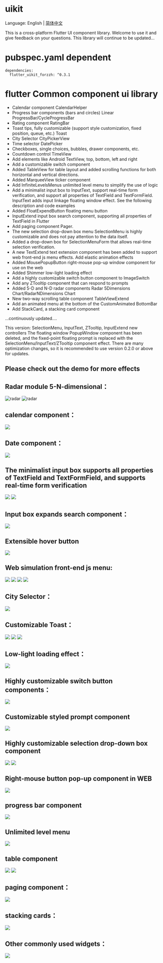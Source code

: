 # uikit

Language: English | [简体中文](README-ZH.md)

This is a cross-platform Flutter UI component library. Welcome to use it and give feedback on your questions. This library will continue to be updated...

# pubspec.yaml dependent
    dependencies:
      flutter_uikit_forzzh: ^0.3.1


# flutter Common component ui library
*  Calendar component CalendarHelper
*  Progress bar components (bars and circles) Linear ProgressBar/CycleProgressBar
*  Rating component RatingBar
*  Toast tips, fully customizable (support style customization, fixed position, queue, etc.) Toast
*  City Selector CityPickerView
*  Time selector DatePicker
*  Checkboxes, single choices, bubbles, drawer components, etc.
*  Countdown control TimeView
*  Add elements like Android TextView, top, bottom, left and right
*  Add a customizable switch component
*  Added TableView for table layout and added scrolling functions for both horizontal and vertical directions.
*  Added MarqueeView ticker component
*  Add InfiniteLevelsMenus unlimited level menu to simplify the use of logic
*  Add a minimalist input box to InputText, support real-time form verification, and support all properties of TextField and TextFormField.
     InputText adds input linkage floating window effect. See the following description and code examples
*  Added FloatExpendButton floating menu button
*  InputExtend input box search component, supporting all properties of TextField in Flutter
*  Add paging component Pager.
*  The new selection drop-down box menu SelectionMenu is highly customizable and does not pay attention to the data itself.
*  Added a drop-down box for SelectionMenuForm that allows real-time selection verification.
*  A new TextExtend text extension component has been added to support web front-end js menu effects.
      Add elastic animation effects
*  Added MousePopupButton right-mouse pop-up window component for use on the web
*  Added Shimmer low-light loading effect
*  Add a highly customizable switch button component to ImageSwitch
*  Add any ZTooltip component that can respond to prompts
*  Added 5-D and N-D radar components Radar 5Dimensions Chart/RadarNDimensions Chart
*  New two-way scrolling table component TableViewExtend
*  Add an animated menu at the bottom of the CustomAnimated BottomBar
*  Add StackCard, a stacking card component

  ...continuously updated....

This version: SelectionMenu, InputText, ZTooltip, InputExtend new controllers
The floating window PopupWindow component has been deleted, and the fixed-point floating prompt is replaced with the SelectionMenu/InputText/ZTooltip component effect.
There are many optimization changes, so it is recommended to use version 0.2.0 or above for updates.



## Please check out the demo for more effects


## Radar module 5-N-dimensional：
![radar](https://github.com/zhengzaihong/uikit/blob/master/images/radar-n.png ) 
![radar](https://github.com/zhengzaihong/uikit/blob/master/images/radar-n2.png)

## calendar component：
![](https://github.com/zhengzaihong/uikit/blob/master/images/calendar.gif)

## Date component：
![](https://github.com/zhengzaihong/uikit/blob/master/images/date_picker.png)


## The minimalist input box supports all properties of TextField and TextFormField, and supports real-time form verification
![](https://github.com/zhengzaihong/uikit/blob/master/images/input_text.gif)
![](https://github.com/zhengzaihong/uikit/blob/master/images/input_text_pop.gif)



## Input box expands search component：

![](https://github.com/zhengzaihong/uikit/blob/master/images/inputextentd.gif)

## Extensible hover button
![](https://github.com/zhengzaihong/uikit/blob/master/images/float_button.gif)

## Web simulation front-end js menu:
![](https://github.com/zhengzaihong/uikit/blob/master/images/text_extend.gif)
![](https://github.com/zhengzaihong/uikit/blob/master/images/text_extend2.gif)
![](https://github.com/zhengzaihong/uikit/blob/master/images/TextExtend3.gif)
![](https://github.com/zhengzaihong/uikit/blob/master/images/text_extend4.gif)

## City Selector：
![](https://github.com/zhengzaihong/uikit/blob/master/images/citypicker.gif)


## Customizable Toast：
![](https://github.com/zhengzaihong/uikit/blob/master/images/toast.gif)
![](https://github.com/zhengzaihong/uikit/blob/master/images/toast_point.gif)
![](https://github.com/zhengzaihong/uikit/blob/master/images/toast_queue.gif)

## Low-light loading effect：
![](https://github.com/zhengzaihong/uikit/blob/master/images/shimmer.gif)


## Highly customizable switch button components：
![](https://github.com/zhengzaihong/uikit/blob/master/images/image_switch.gif)


## Customizable styled prompt component
![](https://github.com/zhengzaihong/uikit/blob/master/images/ztooltip.gif)


## Highly customizable selection drop-down box component
![](https://github.com/zhengzaihong/uikit/blob/master/images/SelectionMenu.gif)
![](https://github.com/zhengzaihong/uikit/blob/master/images/SelectionMenu2.jpg)

## Right-mouse button pop-up component in WEB
![](https://github.com/zhengzaihong/uikit/blob/master/images/MousePopupButton-Web.gif)

## progress bar component
![](https://github.com/zhengzaihong/uikit/blob/master/images/progressbar.gif)

## Unlimited level menu
![](https://github.com/zhengzaihong/uikit/blob/master/images/one_expand.gif)

## table component
![](https://github.com/zhengzaihong/uikit/blob/master/images/table_scroller.gif)
![](https://github.com/zhengzaihong/uikit/blob/master/images/tabview1.png)



## paging component：
![](https://github.com/zhengzaihong/uikit/blob/master/images/pager_image.png)

## stacking cards：
![](https://github.com/zhengzaihong/uikit/blob/master/images/stack_card.gif)

## Other commonly used widgets：
![](https://github.com/zhengzaihong/uikit/blob/master/images/widgets.gif)

